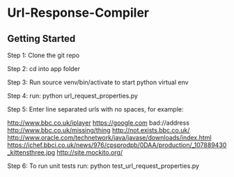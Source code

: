 # Url-Response-Compiler

<h2>Getting Started</h2>

Step 1: Clone the git repo<br /> 

Step 2: cd into app folder<br />

Step 3: Run source venv/bin/activate to start python virtual env<br />

Step 4: run: python url_request_properties.py<br />

Step 5:	Enter line separated urls with no spaces, for example:<br />
	
http://www.bbc.co.uk/iplayer
https://google.com
bad://address
http://www.bbc.co.uk/missing/thing
http://not.exists.bbc.co.uk/
http://www.oracle.com/technetwork/java/javase/downloads/index.html
https://ichef.bbci.co.uk/news/976/cpsprodpb/0DAA/production/_107889430_kittensthree.jpg
http://site.mockito.org/
	
Step 6: To run unit tests run: python test_url_request_properties.py

